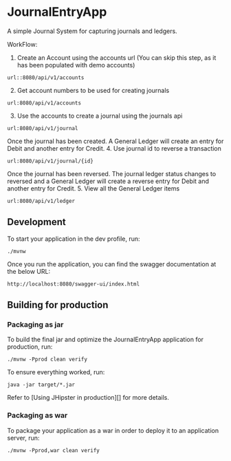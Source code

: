 # JournalEntryApp

A simple Journal System for capturing journals and ledgers.

WorkFlow:
1. Create an Account using the accounts url (You can skip this step, as it has been populated with demo accounts)
```
url::8080/api/v1/accounts
```
2. Get account numbers to be used for creating journals
```
url:8080/api/v1/accounts
```
3. Use the accounts to create a journal using the journals api
```
url:8080/api/v1/journal
```
Once the journal has been created. A General Ledger will create an entry for Debit and another entry for Credit.
4. Use journal id to reverse a transaction
```
url:8080/api/v1/journal/{id}
```
Once the journal has been reversed. The journal ledger status changes to reversed and a General Ledger will create a reverse entry for Debit and another entry for Credit.
5. View all the General Ledger items

```
url:8080/api/v1/ledger
```

## Development

To start your application in the dev profile, run:

```
./mvnw
```
Once you run the application, you can find the swagger documentation at the below URL:
```
http://localhost:8080/swagger-ui/index.html
```

## Building for production

### Packaging as jar

To build the final jar and optimize the JournalEntryApp application for production, run:

```
./mvnw -Pprod clean verify
```

To ensure everything worked, run:

```
java -jar target/*.jar
```

Refer to [Using JHipster in production][] for more details.

### Packaging as war

To package your application as a war in order to deploy it to an application server, run:

```
./mvnw -Pprod,war clean verify
```


